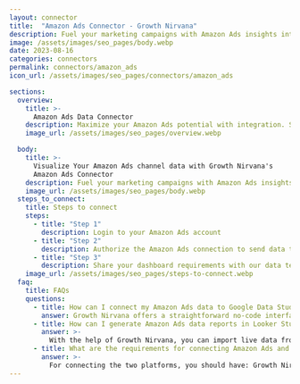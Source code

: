 ```yaml
---
layout: connector
title:  "Amazon Ads Connector - Growth Nirvana"
description: Fuel your marketing campaigns with Amazon Ads insights integrated seamlessly into Looker Studio.
image: /assets/images/seo_pages/body.webp
date: 2023-08-16
categories: connectors
permalink: connectors/amazon_ads
icon_url: /assets/images/seo_pages/connectors/amazon_ads

sections:
  overview:
    title: >-
      Amazon Ads Data Connector
    description: Maximize your Amazon Ads potential with integration. Seamlessly blend the power of Amazon Ads' campaign data with Looker Studio's analytical prowess, transforming raw advertising data into strategic brilliance that fuels your marketing campaigns and amplifies your brand's impact.
    image_url: /assets/images/seo_pages/overview.webp

  body:
    title: >-
      Visualize Your Amazon Ads channel data with Growth Nirvana's
      Amazon Ads Connector
    description: Fuel your marketing campaigns with Amazon Ads insights integrated seamlessly into Looker Studio.
    image_url: /assets/images/seo_pages/body.webp
  steps_to_connect:
    title: Steps to connect
    steps:
      - title: "Step 1"
        description: Login to your Amazon Ads account
      - title: "Step 2"
        description: Authorize the Amazon Ads connection to send data to Growth Nirvana
      - title: "Step 3"
        description: Share your dashboard requirements with our data team. We will build the report for you.
    image_url: /assets/images/seo_pages/steps-to-connect.webp
  faq:
    title: FAQs
    questions:
      - title: How can I connect my Amazon Ads data to Google Data Studio/Looker Studio?
        answer: Growth Nirvana offers a straightforward no-code interface to connect to Amazon Ads data sources.
      - title: How can I generate Amazon Ads data reports in Looker Studio?
        answer: >-
          With the help of Growth Nirvana, you can import live data from Amazon Ads into Looker Studio. These data can be viewed in charts, tables, and dashboards to generate branded reports that can be shared instantly.
      - title: What are the requirements for connecting Amazon Ads and Looker Studio?
        answer: >-
          For connecting the two platforms, you should have: Growth Nirvana Account and Amazon Ads Ads Account
---
```

